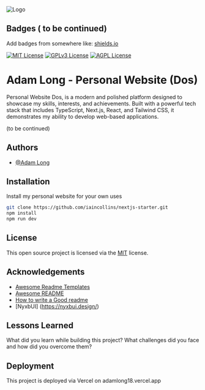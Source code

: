 ![Logo](https://dev-to-uploads.s3.amazonaws.com/uploads/articles/th5xamgrr6se0x5ro4g6.png)

## Badges ( to be continued)

Add badges from somewhere like: [shields.io](https://shields.io/)

[![MIT License](https://img.shields.io/badge/License-MIT-green.svg)](https://choosealicense.com/licenses/mit/)
[![GPLv3 License](https://img.shields.io/badge/License-GPL%20v3-yellow.svg)](https://opensource.org/licenses/)
[![AGPL License](https://img.shields.io/badge/license-AGPL-blue.svg)](http://www.gnu.org/licenses/agpl-3.0)

# Adam Long - Personal Website (Dos)

Personal Website Dos, is a modern and polished platform designed to showcase my skills, interests, and achievements. Built with a powerful tech stack that includes TypeScript, Next.js, React, and Tailwind CSS, it demonstrates my ability to develop web-based applications. 

(to be continued)

## Authors

- [@Adam Long](https://www.github.com/Admeen3581)

## Installation

Install my personal website for your own uses

```bash
git clone https://github.com/iaincollins/nextjs-starter.git
npm install
npm run dev
```

## License

This open source project is licensed via the [MIT](https://choosealicense.com/licenses/mit/) license.

## Acknowledgements

 - [Awesome Readme Templates](https://awesomeopensource.com/project/elangosundar/awesome-README-templates)
 - [Awesome README](https://github.com/matiassingers/awesome-readme)
 - [How to write a Good readme](https://bulldogjob.com/news/449-how-to-write-a-good-readme-for-your-github-project)
- [NyxbUI] (https://nyxbui.design/)

## Lessons Learned

What did you learn while building this project? What challenges did you face and how did you overcome them?

## Deployment

This project is deployed via Vercel on adamlong18.vercel.app